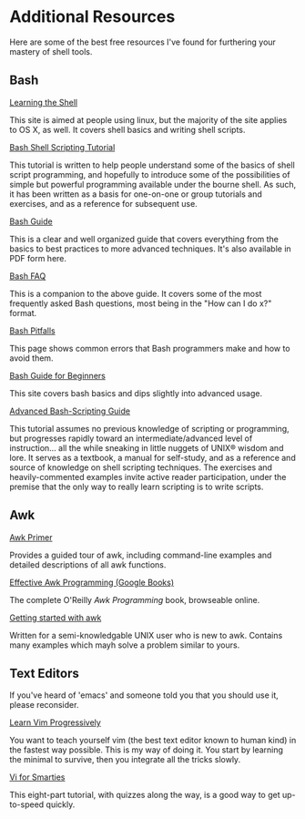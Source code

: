 Additional Resources
====================
Here are some of the best free resources I've found for furthering your mastery of shell tools.
Bash
----[Learning the Shell](http://linuxcommand.org/learning_the_shell.php)
This site is aimed at people using linux, but the majority of the site applies to OS X, as well. It covers shell basics and writing shell scripts.[Bash Shell Scripting Tutorial](http://steve-parker.org/sh/intro.shtml)
This tutorial is written to help people understand some of the basics of shell script programming, and hopefully to introduce some of the possibilities of simple but powerful programming available under the bourne shell. As such, it has been written as a basis for one-on-one or group tutorials and exercises, and as a reference for subsequent use.
[Bash Guide](http://mywiki.wooledge.org/BashGuide)
This is a clear and well organized guide that covers everything from the basics to best practices to more advanced techniques. It's also available in PDF form here.[Bash FAQ](http://mywiki.wooledge.org/BashFAQ)
This is a companion to the above guide. It covers some of the most frequently asked Bash questions, most being in the "How can I do x?" format.[Bash Pitfalls](http://mywiki.wooledge.org/BashPitfalls)
This page shows common errors that Bash programmers make and how to avoid them.[Bash Guide for Beginners](http://www.tldp.org/LDP/Bash-Beginners-Guide/html/)
This site covers bash basics and dips slightly into advanced usage.[Advanced Bash-Scripting Guide](http://tldp.org/LDP/abs/html/)
This tutorial assumes no previous knowledge of scripting or programming, but progresses rapidly toward an intermediate/advanced level of instruction… all the while sneaking in little nuggets of UNIX® wisdom and lore. It serves as a textbook, a manual for self-study, and as a reference and source of knowledge on shell scripting techniques. The exercises and heavily-commented examples invite active reader participation, under the premise that the only way to really learn scripting is to write scripts.
Awk
---[Awk Primer](http://www.vectorsite.net/tsawk.html)
Provides a guided tour of awk, including command-line examples and detailed descriptions of all awk functions.
[Effective Awk Programming (Google Books)](http://books.google.com/books?hl=en&id=D_u28X3DulMC&dq=awk&printsec=frontcover&source=web&ots=aT61I5Ao61&sig=jbJ2GTRZYYhSw9gKFQ9GtZuMc6Q&sa=X&oi=book_result&resnum=9&ct=result)
The complete O'Reilly *Awk Programming* book, browseable online.
[Getting started with awk](https://www.cs.hmc.edu/twiki/bin/view/QREF/Awk)
Written for a semi-knowledgable UNIX user who is new to awk. Contains many examples which mayh solve a problem similar to yours.Text Editors------------If you've heard of 'emacs' and someone told you that you should use it, please reconsider.  [Learn Vim Progressively](http://yannesposito.com/Scratch/en/blog/Learn-Vim-Progressively/)
You want to teach yourself vim (the best text editor known to human kind) in the fastest way possible. This is my way of doing it. You start by learning the minimal to survive, then you integrate all the tricks slowly.[Vi for Smarties](http://jerrywang.net/vi/)
This eight-part tutorial, with quizzes along the way, is a good way to get up-to-speed quickly. 